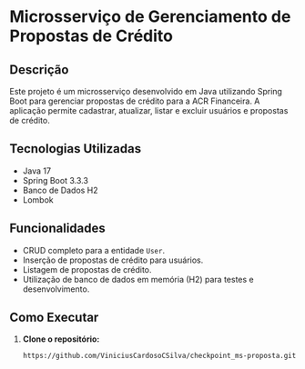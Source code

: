 # Microsserviço de Gerenciamento de Propostas de Crédito

## Descrição
Este projeto é um microsserviço desenvolvido em Java utilizando Spring Boot para gerenciar propostas de crédito para a ACR Financeira. A aplicação permite cadastrar, atualizar, listar e excluir usuários e propostas de crédito.

## Tecnologias Utilizadas
- Java 17
- Spring Boot 3.3.3
- Banco de Dados H2
- Lombok

## Funcionalidades
- CRUD completo para a entidade `User`.
- Inserção de propostas de crédito para usuários.
- Listagem de propostas de crédito.
- Utilização de banco de dados em memória (H2) para testes e desenvolvimento.

## Como Executar

1. **Clone o repositório:**
   ```sh
   https://github.com/ViniciusCardosoCSilva/checkpoint_ms-proposta.git
